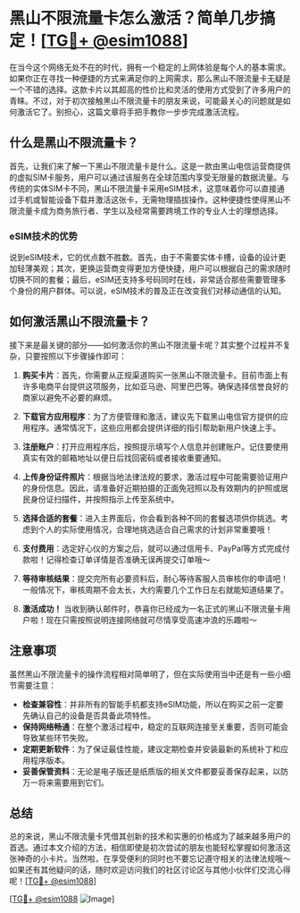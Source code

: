 # 黑山不限流量卡怎么激活？简单几步搞定！[[TG💪+ @esim1088](https://t.me/s/esim1088)]

在当今这个网络无处不在的时代，拥有一个稳定的上网体验是每个人的基本需求。如果你正在寻找一种便捷的方式来满足你的上网需求，那么黑山不限流量卡无疑是一个不错的选择。这款卡片以其超高的性价比和灵活的使用方式受到了许多用户的青睐。不过，对于初次接触黑山不限流量卡的朋友来说，可能最关心的问题就是如何激活它了。别担心，这篇文章将手把手教你一步步完成激活流程。

## 什么是黑山不限流量卡？

首先，让我们来了解一下黑山不限流量卡是什么。这是一款由黑山电信运营商提供的虚拟SIM卡服务，用户可以通过该服务在全球范围内享受无限量的数据流量。与传统的实体SIM卡不同，黑山不限流量卡采用eSIM技术，这意味着你可以直接通过手机或智能设备下载并激活这张卡，无需物理插拔操作。这种便捷性使得黑山不限流量卡成为商务旅行者、学生以及经常需要跨境工作的专业人士的理想选择。

### eSIM技术的优势

说到eSIM技术，它的优点数不胜数。首先，由于不需要实体卡槽，设备的设计更加轻薄美观；其次，更换运营商变得更加方便快捷，用户可以根据自己的需求随时切换不同的套餐；最后，eSIM还支持多号码同时在线，非常适合那些需要管理多个身份的用户群体。可以说，eSIM技术的普及正在改变我们对移动通信的认知。

## 如何激活黑山不限流量卡？

接下来是最关键的部分——如何激活你的黑山不限流量卡呢？其实整个过程并不复杂，只要按照以下步骤操作即可：

1. **购买卡片**：首先，你需要从正规渠道购买一张黑山不限流量卡。目前市面上有许多电商平台提供这项服务，比如亚马逊、阿里巴巴等。确保选择信誉良好的商家以避免不必要的麻烦。

2. **下载官方应用程序**：为了方便管理和激活，建议先下载黑山电信官方提供的应用程序。通常情况下，这些应用都会提供详细的指引帮助新用户快速上手。

3. **注册账户**：打开应用程序后，按照提示填写个人信息并创建账户。记住要使用真实有效的邮箱地址以便日后找回密码或者接收重要通知。

4. **上传身份证件照片**：根据当地法律法规的要求，激活过程中可能需要验证用户的身份信息。因此，请准备好近期拍摄的正面免冠照以及有效期内的护照或居民身份证扫描件，并按照指示上传至系统中。

5. **选择合适的套餐**：进入主界面后，你会看到各种不同的套餐选项供你挑选。考虑到个人的实际使用情况，合理地挑选适合自己需求的计划非常重要哦！

6. **支付费用**：选定好心仪的方案之后，就可以通过信用卡、PayPal等方式完成付款啦！记得检查订单详情是否准确无误再提交订单哦～

7. **等待审核结果**：提交完所有必要资料后，耐心等待客服人员审核你的申请吧！一般情况下，审核周期不会太长，大约需要几个工作日左右就能知道结果了。

8. **激活成功！** 当收到确认邮件时，恭喜你已经成为一名正式的黑山不限流量卡用户啦！现在只需按照说明连接网络就可尽情享受高速冲浪的乐趣啦～

## 注意事项

虽然黑山不限流量卡的操作流程相对简单明了，但在实际使用当中还是有一些小细节需要注意：

- **检查兼容性**：并非所有的智能手机都支持eSIM功能，所以在购买之前一定要先确认自己的设备是否具备此项特性。
- **保持网络畅通**：在整个激活过程中，稳定的互联网连接至关重要，否则可能会导致某些环节失败。
- **定期更新软件**：为了保证最佳性能，建议定期检查并安装最新的系统补丁和应用程序版本。
- **妥善保管资料**：无论是电子版还是纸质版的相关文件都要妥善保存起来，以防万一将来需要用到它们。

## 总结

总的来说，黑山不限流量卡凭借其创新的技术和实惠的价格成为了越来越多用户的首选。通过本文介绍的方法，相信即使是初次尝试的朋友也能轻松掌握如何激活这张神奇的小卡片。当然啦，在享受便利的同时也不要忘记遵守相关的法律法规哦～ 如果还有其他疑问的话，随时欢迎访问我们的社区讨论区与其他小伙伴们交流心得呢！[[TG💪+ @esim1088](https://t.me/s/esim1088)]

[[TG💪+ @esim1088](https://t.me/s/esim1088) ![Image](https://i.postimg.cc/4NQfJmqS/Snipaste-2025-05-13-00-14-12.png)]